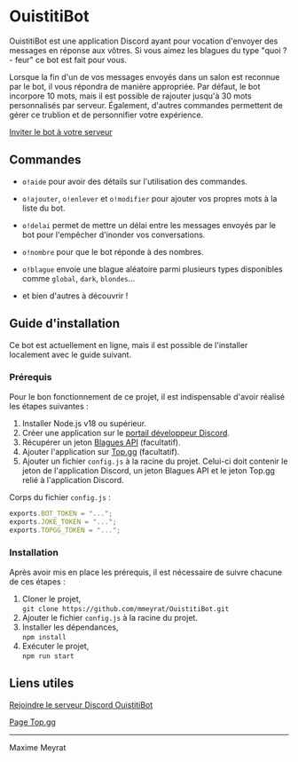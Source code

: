 # OuistitiBot

OuistitiBot est une application Discord ayant pour vocation d'envoyer des messages en réponse aux vôtres. Si vous aimez les blagues du type "quoi ? - feur" ce bot est fait pour vous.  
  
Lorsque la fin d'un de vos messages envoyés dans un salon est reconnue par le bot, il vous répondra de manière appropriée. Par défaut, le bot incorpore 10 mots, mais il est possible de rajouter jusqu'à 30 mots personnalisés par serveur. Également, d'autres commandes permettent de gérer ce trublion et de personnifier votre expérience.  
  
[Inviter le bot à votre serveur](https://discord.com/api/oauth2/authorize?client_id=1007028483505012807&permissions=534723951680&scope=bot)
  

## Commandes

- `o!aide` pour avoir des détails sur l'utilisation des commandes.

- `o!ajouter`, `o!enlever` et `o!modifier` pour ajouter vos propres mots à la liste du bot.

- `o!delai` permet de mettre un délai entre les messages envoyés par le bot pour l'empêcher d'inonder vos conversations.

- `o!nombre` pour que le bot réponde à des nombres. 

- `o!blague` envoie une blague aléatoire parmi plusieurs types disponibles comme `global`, `dark`, `blondes`... 

- et bien d'autres à découvrir !


## Guide d'installation

Ce bot est actuellement en ligne, mais il est possible de l'installer localement avec le guide suivant.  


### Prérequis

Pour le bon fonctionnement de ce projet, il est indispensable d'avoir réalisé les étapes suivantes :

1. Installer Node.js v18 ou supérieur.
2. Créer une application sur le [portail développeur Discord](https://discord.com/developers/).
3. Récupérer un jeton [Blagues API](https://www.blagues-api.fr/) (facultatif).
4. Ajouter l'application sur [Top.gg](https://top.gg/) (facultatif).
5. Ajouter un fichier `config.js` à la racine du projet. Celui-ci doit contenir le jeton de l'application Discord, un jeton Blagues API et le jeton Top.gg relié à l'application Discord.  
  
Corps du fichier `config.js` :
```js
exports.BOT_TOKEN = "...";
exports.JOKE_TOKEN = "...";
exports.TOPGG_TOKEN = "...";
```

### Installation

Après avoir mis en place les prérequis, il est nécessaire de suivre chacune de ces étapes :

1. Cloner le projet,  
```git clone https://github.com/mmeyrat/OuistitiBot.git```
2. Ajouter le fichier `config.js` à la racine du projet.
3. Installer les dépendances,  
```npm install```
4. Exécuter le projet,  
```npm run start```


## Liens utiles

[Rejoindre le serveur Discord OuistitiBot](https://discord.gg/3DbtncXpjC)

[Page Top.gg](https://top.gg/bot/1007028483505012807)

----

Maxime Meyrat